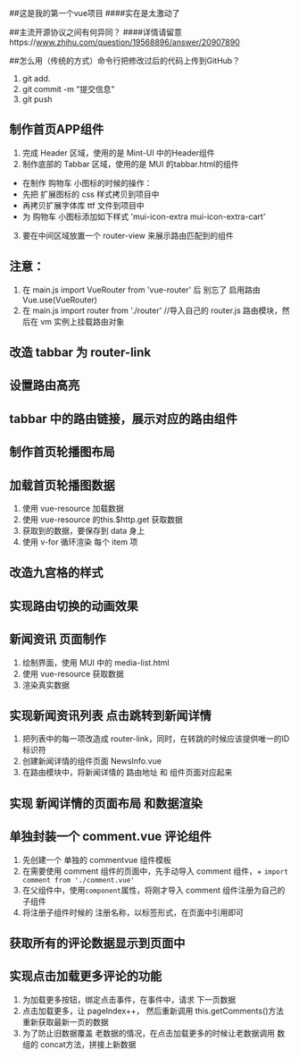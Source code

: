 ##这是我的第一个vue项目
####实在是太激动了

##主流开源协议之间有何异同？
####详情请留意https://www.zhihu.com/question/19568896/answer/20907890

##怎么用（传统的方式）命令行把修改过后的代码上传到GitHub？
1.  git add.
2.  git commit -m "提交信息"
3.  git push

## 制作首页APP组件
1. 完成 Header 区域，使用的是 Mint-UI 中的Header组件
2. 制作底部的 Tabbar 区域，使用的是 MUI 的tabbar.html的组件
+ 在制作 购物车 小图标的时候的操作：
+ 先把 扩展图标的 css 样式拷贝到项目中
+ 再拷贝扩展字体库 ttf 文件到项目中
+ 为 购物车 小图标添加如下样式 'mui-icon-extra mui-icon-extra-cart'
3. 要在中间区域放置一个 router-view 来展示路由匹配到的组件

## 注意：
1. 在 main.js import VueRouter from 'vue-router' 后 别忘了 启用路由 Vue.use(VueRouter)
2. 在 main.js  import router from './router'   //导入自己的 router.js 路由模块，然后在 vm 实例上挂载路由对象

## 改造 tabbar 为 router-link

## 设置路由高亮

## tabbar 中的路由链接，展示对应的路由组件

## 制作首页轮播图布局

## 加载首页轮播图数据
1. 使用 vue-resource 加载数据
2. 使用 vue-resource 的this.$http.get 获取数据
3. 获取到的数据，要保存到 data 身上
4. 使用 v-for 循环渲染 每个 item 项

## 改造九宫格的样式

## 实现路由切换的动画效果

## 新闻资讯 页面制作
1. 绘制界面，使用 MUI 中的 media-list.html
2. 使用 vue-resource 获取数据
3. 渲染真实数据

## 实现新闻资讯列表 点击跳转到新闻详情
1. 把列表中的每一项改造成 router-link，同时，在转跳的时候应该提供唯一的ID标识符
2. 创建新闻详情的组件页面 NewsInfo.vue 
3. 在路由模块中，将新闻详情的 路由地址 和 组件页面对应起来

## 实现 新闻详情的页面布局 和数据渲染

## 单独封装一个 comment.vue 评论组件
1. 先创建一个 单独的 commentvue 组件模板
2. 在需要使用 comment 组件的页面中，先手动导入 comment 组件，+ `import comment from './comment.vue'`
3. 在父组件中，使用`component`属性，将刚才导入 comment 组件注册为自己的 子组件
4. 将注册子组件时候的 注册名称，以标签形式，在页面中引用即可

## 获取所有的评论数据显示到页面中

## 实现点击加载更多评论的功能
1. 为加载更多按钮，绑定点击事件，在事件中，请求 下一页数据
2. 点击加载更多，让 pageIndex++， 然后重新调用 this.getComments()方法重新获取最新一页的数据
3. 为了防止旧数据覆盖 老数据的情况，在点击加载更多的时候让老数据调用 数组的 concat方法，拼接上新数据